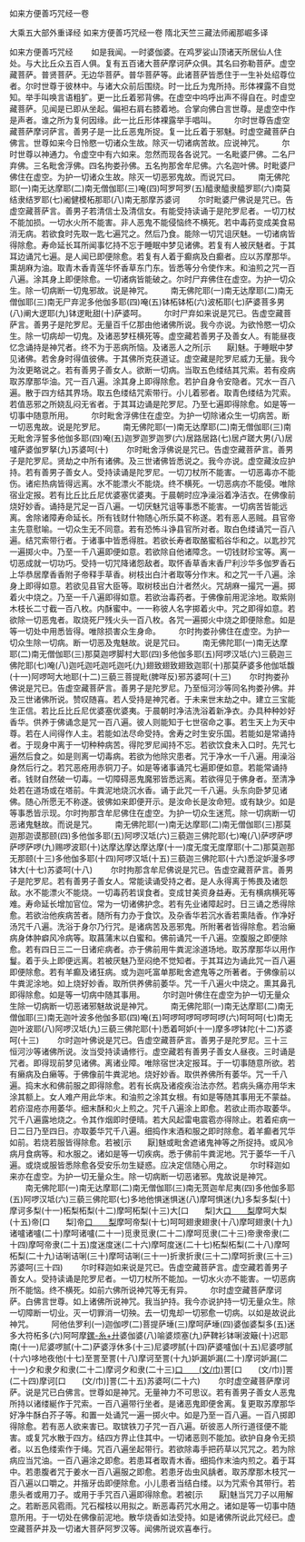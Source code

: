 如来方便善巧咒经一卷


大乘五大部外重译经
如来方便善巧咒经一卷
隋北天竺三藏法师阇那崛多译
　　

如来方便善巧咒经
　　如是我闻。一时婆伽婆。在鸡罗娑山顶诸天所居仙人住处。与大比丘众五百人俱。复有五百诸大菩萨摩诃萨众俱。其名曰弥勒菩萨。虚空藏菩萨。普贤菩萨。无边华菩萨。普华菩萨等。此诸菩萨皆悉住于一生补处绍尊位者。尔时世尊于彼林中。与诸大众前后围绕。时一比丘为鬼所持。形体裸露不自觉知。举手叫唤言语粗犷。更一比丘着邪背佛。在虚空中呜呼出声不得自在。时虚空藏菩萨。见闻是已即从坐起。偏袒右肩右膝着地。合掌向佛白言世尊。是虚空中作是声者。谁之所为复何因缘。此一比丘形体裸露举手唱叫。
　　尔时世尊告虚空藏菩萨摩诃萨言。善男子是一比丘恶鬼所捉。复一比丘着于邪魅。时虚空藏菩萨白佛言。世尊如来今日怜愍一切诸众生故。除灭一切诸病苦故。应说神咒。
　　尔时世尊以神通力。令虚空中有六如来。忽然而现各各说咒。一名毗婆尸佛。二名尸弃佛。三名毗舍浮佛。四名拘娄孙佛。五名拘那舍牟尼佛。六名迦叶佛。时毗婆尸佛住在虚空。为护一切诸众生故。除灭一切恶邪鬼故。而说咒曰。
　　南无佛陀耶(一)南无达摩耶(二)南无僧伽耶(三)唵(四)呵罗呵罗(五)醯隶醯隶醯罗耶(六)南莫结隶结罗耶(七)阇健模柘那耶(八)南无那摩苏婆诃
　　尔时毗婆尸佛说是咒已。告虚空藏菩萨言。善男子若清信士及清信女。有能受持读诵于是陀罗尼者。一切刀杖不能加损。一切水火所不能害。非人恶鬼不能侵恼终不横死。若中毒药变成美食易消无病。若欲食时先取一匙七遍咒之。然后乃食。能除一切咒诅厌魅。一切诸病皆得除愈。寿命延长耳所闻事忆持不忘于睡眠中梦见诸佛。若复有人被厌魅者。于其耳边诵咒七遍。是人闻已即便除愈。若复有人着于癫病及白癫者。应以苏摩那华。熏胡麻为油。取青木香青莲华怀香草东门东。皆悉等分令使作末。和油煎之咒一百八遍。涂其身上即便除愈。一切诸病皆能破之。尔时尸弃佛住在虚空。为护一切众生。除一切病断一切鬼邪故。说是神咒。
　　南无佛陀耶(一)南无达摩耶(二)南无僧伽耶(三)南无尸弃泥多他伽多耶(四)唵(五)钵柘钵柘(六)波柘耶(七)萨婆菩多男(八)阐大逻耶(九)钵逻毗甜(十)萨婆呵。
　　尔时尸弃如来说是咒已。告虚空藏菩萨言。善男子是陀罗尼。无量百千亿那由他诸佛所说。我今亦说。为欲怜愍一切众生。除一切病却一切鬼。及诸恶梦枉横死等。虚空藏若善男子及善女人。有能昼夜忆念诵持是神咒者。终不为于恶病所恼。及诸恶人之所[示　　厭]魅。于睡眠中梦见诸佛。若舍身时得值彼佛。于其佛所克获道证。虚空藏是陀罗尼威力无量。我今为汝更略说之。若有善男子善女人。欲断一切病。当取五色缕结其咒索。若有疫病取苏摩那华油。咒一百八遍。涂其身上即得除愈。若护自身令安隐者。咒水一百八遍。散于四方结其界场。取五色缕结咒索带行。小儿着邪者。取青色缕结为咒索。若值恶邪之所娆乱闷无省者。于其耳边诵是陀罗尼。乃至七遍即得除愈。如是等一切事中随意所用。
　　尔时毗舍浮佛住在虚空。为护一切除诸众生一切病苦。断一切恶鬼故。说是陀罗尼。
　　南无佛陀耶(一)南无达摩耶(二)南无僧伽耶(三)南无毗舍浮誓多他伽多耶(四)唵(五)迦罗迦罗迦罗(六)居路居路(七)居卢蹉大男(八)居嚧萨婆伽罗拏(九)苏婆呵(十)
　　尔时毗舍浮佛说是咒已。告虚空藏菩萨言。善男子是陀罗尼。贤劫之中所有诸佛。及三世诸佛皆悉说之。我今亦说。虚空藏汝应护持。若有善男子善女人。受持读诵是陀罗尼。一切刀杖所不能害。一切恶毒亦不能伤。诸疟热病皆得远离。水不能漂火不能烧。终不横死。一切恶病亦不能侵。唯除宿业定报。若有比丘比丘尼优婆塞优婆夷。于晨朝时应净澡浴着净洁衣。在佛像前烧好妙香。诵持是咒足一百八遍。一切厌魅咒诅等事悉不能害。一切病苦皆能远离。舍除诸障寿命延长。所有钱财什物随心所乐莫不称遂。若有恶人恶贼。县官帝主先意慰喻。一切众生无不同意。若有恐怖斗诤县官所对者。取白色缕诵咒一百八遍。结咒索带行者。于诸事中皆悉得胜。若欲长寿者取酪蜜稻谷华和之。以匙抄咒一遍掷火中。乃至一千八遍即便如意。若欲除自他诸障念。一切钱财珍宝等。离一切恶成就一切功巧。受持一切咒降诸怨敌者。取怀香草香末香尸利沙华多伽罗香石上华恭居摩香香附子帝释手草香。树枝出白汁者取等分作末。和之咒一千八遍。涂身上即得如意。若欲见县官大臣等。取树枝出白汁者然火。咒胡麻一撮咒一遍。掷着火中烧之。乃至一千八遍即得如意。若欲治毒药者。于佛像前用泥涂地。取紫刚木枝长二寸截一百八枚。内酥蜜中。一一称彼人名字掷着火中。咒之即得如意。若欲除一切恶鬼者。取烧死尸残火头一百八枚。各咒一遍掷火中烧之即便除愈。如是等一切处中用悉皆得。唯除损害众生身命。
　　尔时拘娄孙佛住在虚空。为护一切众生除一切病。断一切恶及鬼魅故。说是咒曰。
　　南无佛陀耶(一)南无达摩耶(二)南无僧伽耶(三)那莫迦啰脚村大耶(四)多他伽多耶(五)阿啰汉坻(六)三藐迦三佛陀耶(七)唵(八)迦吒迦吒迦吒迦吒(九)翅致翅致翅致迦耶(十)那莫萨婆多他伽坻馥(十一)阿啰呵大地耶(十二)三藐三菩提毗(脾咩反)邪苏婆呵(十三)
　　尔时拘娄孙佛说是咒已。告虚空藏菩萨言。善男子是陀罗尼。乃至恒河沙等同名拘娄孙佛。并及三世诸佛所说。赞叹随喜。若人受持是神咒者。于未来世末劫之中。建立三宝能生正信。若比丘比丘尼优婆塞优婆夷。于晨朝时净洁洗浴着新净衣。办具种种妙好香华。供养于佛诵念是咒一百八遍。彼人则能知于七世宿命之事。若生天上为天中尊。若在人间得作人主。若能如法尽命受持。舍寿之时生安乐国。若能如是常诵持者。于现身中离于一切种种病苦。得陀罗尼闻持不忘。若欲饮食未入口时。先咒七遍然后食之。如是则离一切毒病。若欲为他除灾患者。咒于净水一千八遍。用澡浴身然后行之。若咒恶疮用赤铜刀子。如是等诸事诵咒七遍即便如意。若能常诵持者。钱财自然破一切毒。一切障碍恶鬼魔邪皆悉远离。若欲得见于佛身者。至清净处若在道场或在塔前。牛粪泥地烧沉水香。诵于此咒一千八遍。头东向卧梦见诸佛。随心所愿无不称遂。彼佛如来即便开示。是汝命长是汝命短。或有缺少。如是等事悉皆示现。尔时拘那含牟尼佛住在虚空。为护一切众生迷荒。除一切病断一切恶诸鬼魅故。而说是咒。
　　南无佛陀耶(一)南无达摩耶(二)南无僧伽耶(三)那莫迦那迦谟那颐(四)多他伽多耶(五)阿啰汉坻(六)三藐迦三佛陀耶(七)唵(八)萨啰萨啰萨啰萨啰(九)赐啰波耶(十)达摩达摩达摩达摩(十一)度无度无度摩耶(十二)那莫迦那无那颐(十三)多他伽多耶(十四)阿啰汉坻(十五)三藐迦三佛陀耶(十六)悉淀妒漫多啰钵大(十七)苏婆呵(十八)
　　尔时拘那含牟尼佛说是咒已。告虚空藏菩萨言。善男子是陀罗尼。若有善男子善女人。常能读诵受持之者。是人永得离于怖畏及诸怨敌。水不能漂火不能烧。一切毒药若误食者。变成甘美资身益寿。无有横病横死等难。寿命延长增加官位。常为一切诸佛护念。若有先业诸障起时。日三诵之悉得除愈。若欲治他疾病苦者。随所有力办于食饮。及杂香华若沉水香若熏陆香。作净好汤咒千八遍。洗浴于身尔乃行咒。是诸病苦及恶邪鬼。所附著者皆得除愈。若治癞病身体肿癖风冷病等。取菖蒲末以白蜜和。佛前诵咒一千八遍。空腹服之即便除愈。若有四日三二一日诸疟病者。亦于佛前用牛粪泥涂道场地。取苏摩那华以用作鬘。着于头上即便远离。若被厌魅乃至闷绝不觉知者。于其耳边为诵此咒一百八遍即便除愈。若有羊癫及诸狂病。或为迦吒富单那毗舍遮鬼等之所著者。于佛像前以牛粪泥涂地。如上烧好妙香。取所供养佛前萎华。咒一千八遍火中烧之。熏其鼻孔即得除愈。如是等一切病中随其事用。
　　尔时迦叶佛住在虚空为护一切无量众生除一切病断一切恶诸邪魅故说是神咒。
　　南无佛陀耶(一)南无达摩耶(二)南无僧伽耶(三)南无迦叶波多他伽多耶(四)唵(五)呵啰呵啰呵啰呵啰(六)呵呵呵(七)南无迦叶波耶(八)阿啰汉坻(九)三藐三佛陀耶(十)悉着呵妒(十一)摩多啰钵陀(十二)苏婆呵(十三)
　　尔时迦叶佛说是咒已。告虚空藏菩萨言。善男子是陀罗尼。三十三恒河沙等诸佛所说。汝当受持读诵修行。虚空藏若有善男子善女人昼夜。三时诵是咒者。即得现前梦见诸佛。离诸业障。唯除宿世决定报耳。于一切事随意所欲。若有癞病及白癞等。于佛像前牛粪泥地。烧好妙香。取供养佛所有萎华。咒一千八遍。捣末水和佛前服之即得除愈。若有长病及诸疫疾治法亦然。若病头痛亦用华末涂其额上。女人难产用此华末。和油煎之涂其女根。有如是等随其事用无不蒙益。若疥湿疮亦用萎华。细末酥和火上煎之。咒千八遍涂上即愈。若欲止雨亦取萎华。咒千八遍露地烧之。令其作烟即时便晴。若大风起雷电震雹亦得除止。若着疟病一日二日乃至四日。亦取萎华咒千八遍。细捣作末酒和服之即时除愈。着羊癫者咒华如前。若烧若服皆得除愈。若被[示　　厭]魅或毗舍遮诸鬼神等之所捉持。或风冷病月食病等。和水服之。诸如是等一切疾病。悉于佛前牛粪泥地。咒于萎华一千八遍。或烧或服皆悉除愈各受安乐勿生疑惑。应决定信随心用之。
　　尔时释迦如来亦在虚空。为护一切无量众生。除一切病断一切恶诸邪。鬼故说是神咒。
　　南无佛陀耶(一)南无达摩耶(二)南无僧伽耶(三)南无贳迦牟尼夷(四)多他伽多耶(五)阿啰汉坻(六)三藐三佛陀耶(七)多地他惧迷惧迷(八)摩呵惧迷(九)多梨多梨(十)摩诃多梨(十一)柘梨柘梨(十二)摩呵柘梨(十三)大[口　　梨]大[口　　梨](十四)摩呵大梨(十五)帝[口　　梨]帝[口　　梨](十六)摩呵帝梨(十七)呵呵翅隶翅隶(十八)摩呵翅隶(十九)诸嚧诸嚧(二十)摩呵诸嚧(二十一)觅隶觅隶(二十二)摩呵觅隶(二十三)帝隶帝隶(二十四)摩呵帝隶(二十五)度迷度迷(二十六)摩呵度迷(二十七)柘梨柘梨(二十八)摩呵柘梨(二十九)诘唎诘唎(三十)摩呵诘唎(三十一)折隶折隶(三十二)摩呵折隶(三十三)苏婆呵(三十四)
　　尔时释迦如来说是咒已。告虚空藏菩萨言。虚空藏若善男子善女人。受持读诵是陀罗尼者。一切刀杖所不能加。一切水火亦不能害。一切恶病所不能恼。终不横死。如前六佛所说神咒等无有异。
　　尔时虚空藏菩萨摩诃萨。白佛言世尊。如上诸佛所说神咒。我当护持。我今亦说护持一切无量众生。除一切障断一切业。灭一切罪消一切殃。去一切鬼却一切邪愈一切病。以如是故说此神咒。
　　阿他佉罗利(一)迦伽啰(二)菩提萨埵(三)摩呵萨埵(四)婆伽婆梨多(五)迷多大符柘多(六)阿呵摩[鏍-糸+廾](七)婆伽婆(八)喻婆烦塞(九)萨鞞衫钵唎波簸(十)迟耶南(十一)尼婆啰腻(十二)萨婆浮休多(十三)尼婆啰腻(十四)萨婆嚧伽(十五)尼婆啰腻(十六)哆地夜他(十七)至詈至詈(十八)摩诃至詈(十九)妒漏妒漏(二十)摩诃妒漏(二十一)夕和隶夕和隶(二十二)摩诃夕和隶(二十三)[口　　(文/巾)](馨翅反)詈[口　　(文/巾)]詈(二十四)摩诃[口　　(文/巾)]詈(二十五)苏婆呵(二十六)
　　尔时虚空藏菩萨摩诃萨。说是咒已白佛言。世尊如是神咒。无量神力不可思议。若有善男子善女人恶鬼所持以诸缕綖作于咒索。一百八遍带行坐者。是诸恶鬼即便舍离。复更取苏摩那华好净牛酥白芥子等。和置一处诵咒一遍一掷火中。如是乃至一百八遍。一百八掷即得除愈。若有恶人欲来害已。取镔铁刀子咒一百八遍。斫彼恶人所行道径便不能害。或复咒水散于四方。结四方界止住其中。一切诸恶则不能加。欲护自身令无损者。以五色缕索作于绳。咒百八遍坐起带行。若欲除毒手把药草以咒咒之。若为除病应当咒油。一百八遍涂之即愈。若患耳者取青木香。细捣作末油内煎之。着于耳中。若患腹者咒于姜水一百八遍服之即愈。若患牙齿虫风龋者。取苏摩那木枝咒一百八遍以口嚼之。并揩牙齿即便除愈。小儿患者当结白缕。以为咒索令其带行。若患头者或用刀子。或用于手咒百八遍即得除愈。若被[示　　厭]魅当咒刀子以用解之。若断恶风雹雨。咒石榴枝以用拟之。断恶毒药咒水用之。诸如是等一切事中随意所用。于一切处在佛像前泥地。散华烧香如法受持。如是诸佛所说此咒经已。虚空藏菩萨并及一切诸大菩萨阿罗汉等。闻佛所说欢喜奉行。
